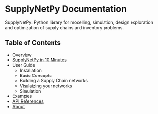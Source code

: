 # SupplyNetPy Documentation

SupplyNetPy: Python library for modelling, simulation, design exploration and optimization of supply chains and inventory problems.

## Table of Contents

- [Overview](overview.md)
- [SupplyNetPy in 10 Minutes](ten_min.md)
- User Guide
    - Installation
    - Basic Concepts
    - Building a Supply Chain networks
    - Visulaizing your networks
    - Simulation
- Examples
- [API References](api-reference/api-intro.md)
- [About](about.md)
